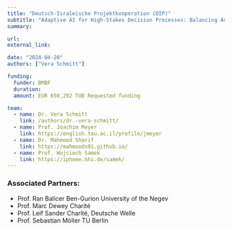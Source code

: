 ```yaml
---
title: "Deutsch-Israleische Projektkooperation (DIP)"
subtitle: "Adaptive AI for High-Stakes Decision Processes: Balancing Automation and Human Control"
summary:

url:
external_link:

date: "2024-04-20"
authors: ["Vera Schmitt"]

funding:
  funder: BMBF
  duration:
  amount: EUR 650,292 TUB Requested funding 

team:
  - name: Dr. Vera Schmitt
    link: /authors/dr.-vera-schmitt/
  - name: Prof. Joachim Meyer
    link: https://english.tau.ac.il/profile/jmeyer
  - name: Dr. Mahmood Sharif
    link: https://mahmoods01.github.io/
  - name: Prof. Wojciech Samek
    link: https://iphome.hhi.de/samek/
---
```



### Associated Partners:
- Prof. Ran Balicer Ben-Gurion University of the Negev
- Prof. Marc Dewey Charité
- Prof. Leif Sander Charité, Deutsche Welle
- Prof. Sebastian Möller TU Berlin 